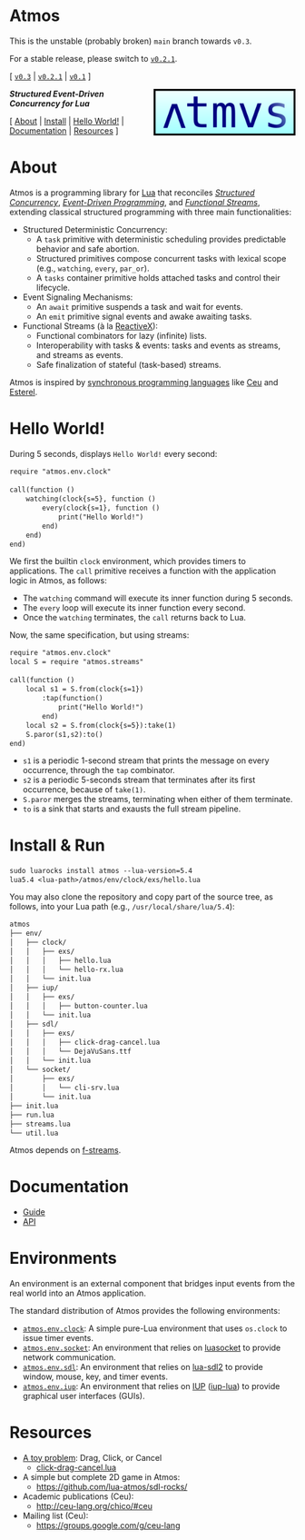 # Atmos

This is the unstable (probably broken) `main` branch towards `v0.3`.

For a stable release, please switch to [`v0.2.1`][v0.2.1].

[
    [`v0.3`](https://github.com/lua-atmos/atmos/tree/v0.3) |
    [`v0.2.1`][v0.2.1] |
    [`v0.1`](https://github.com/lua-atmos/atmos/tree/v0.1)
]

[v0.2.1]: https://github.com/lua-atmos/atmos/tree/v0.2.1

<img src="atmos-logo.png" width="250" align="right">

***Structured Event-Driven Concurrency for Lua***

[
    [About](#about)                 |
    [Install](#install)             |
    [Hello World!](#hello-world)    |
    [Documentation](#documentation) |
    [Resources](#resources)
]

# About

Atmos is a programming library for [Lua][lua] that reconciles *[Structured
Concurrency][sc]*, *[Event-Driven Programming][events]*, and
*[Functional Streams][streams]*, extending classical structured programming
with three main functionalities:

- Structured Deterministic Concurrency:
    - A `task` primitive with deterministic scheduling provides predictable
      behavior and safe abortion.
    - Structured primitives compose concurrent tasks with lexical scope (e.g.,
      `watching`, `every`, `par_or`).
    - A `tasks` container primitive holds attached tasks and control their
      lifecycle.
- Event Signaling Mechanisms:
    - An `await` primitive suspends a task and wait for events.
    - An `emit` primitive signal events and awake awaiting tasks.
- Functional Streams (à la [ReactiveX][rx]):
    - Functional combinators for lazy (infinite) lists.
    - Interoperability with tasks & events:
        tasks and events as streams, and
        streams as events.
    - Safe finalization of stateful (task-based) streams.

Atmos is inspired by [synchronous programming languages][sync] like [Ceu][ceu]
and [Esterel][esterel].

[lua]:          https://www.lua.org/
[sc]:           https://en.wikipedia.org/wiki/Structured_concurrency
[streams]:      https://en.wikipedia.org/wiki/Stream_(abstract_data_type)
[events]:       https://en.wikipedia.org/wiki/Event-driven_programming
[rx]:           https://en.wikipedia.org/wiki/ReactiveX
[sync]:         https://fsantanna.github.io/sc.html
[ceu]:          http://www.ceu-lang.org/
[esterel]:      https://en.wikipedia.org/wiki/Esterel

# Hello World!

During 5 seconds, displays `Hello World!` every second:

```
require "atmos.env.clock"

call(function ()
    watching(clock{s=5}, function ()
        every(clock{s=1}, function ()
            print("Hello World!")
        end)
    end)
end)
```

We first the builtin `clock` environment, which provides timers to
applications.
The `call` primitive receives a function with the application logic in Atmos,
as follows:

- The `watching` command will execute its inner function during 5 seconds.
- The `every` loop will execute its inner function every second.
- Once the `watching` terminates, the `call` returns back to Lua.

Now, the same specification, but using streams:

```
require "atmos.env.clock"
local S = require "atmos.streams"

call(function ()
    local s1 = S.from(clock{s=1})
        :tap(function()
            print("Hello World!")
        end)
    local s2 = S.from(clock{s=5}):take(1)
    S.paror(s1,s2):to()
end)
```

- `s1` is a periodic 1-second stream that prints the message on every
  occurrence, through the `tap` combinator.
- `s2` is a periodic 5-seconds stream that terminates after its first
  occurrence, because of `take(1)`.
- `S.paror` merges the streams, terminating when either of them terminate.
- `to` is a sink that starts and exausts the full stream pipeline.

# Install & Run

```
sudo luarocks install atmos --lua-version=5.4
lua5.4 <lua-path>/atmos/env/clock/exs/hello.lua
```

You may also clone the repository and copy part of the source tree, as follows,
into your Lua path (e.g., `/usr/local/share/lua/5.4`):

```
atmos
├── env/
│   ├── clock/
│   │   ├── exs/
│   │   │   ├── hello.lua
│   │   │   └── hello-rx.lua
│   │   └── init.lua
│   ├── iup/
│   │   ├── exs/
│   │   │   ├── button-counter.lua
│   │   └── init.lua
│   ├── sdl/
│   │   ├── exs/
│   │   │   ├── click-drag-cancel.lua
│   │   │   └── DejaVuSans.ttf
│   │   └── init.lua
│   └── socket/
│       ├── exs/
│       │   └── cli-srv.lua
│       └── init.lua
├── init.lua
├── run.lua
├── streams.lua
└── util.lua
```

Atmos depends on [f-streams][f-streams].

[f-streams]: https://github.com/lua-atmos/f-streams/

# Documentation

- [Guide](guide.md)
- [API](api.md)

# Environments

An environment is an external component that bridges input events from the real
world into an Atmos application.

The standard distribution of Atmos provides the following environments:

- [`atmos.env.clock`](atmos/env/clock/):
    A simple pure-Lua environment that uses `os.clock` to issue timer events.
- [`atmos.env.socket`](atmos/env/socket/):
    An environment that relies on [luasocket][luasocket] to provide network
    communication.
- [`atmos.env.sdl`](atmos/env/sdl/):
    An environment that relies on [lua-sdl2][luasdl] to provide window, mouse,
    key, and timer events.
- [`atmos.env.iup`](atmos/env/iup/):
    An environment that relies on [IUP][iup] ([iup-lua][iup-lua]) to provide
    graphical user interfaces (GUIs).

[luasocket]:    https://lunarmodules.github.io/luasocket/
[luasdl]:       https://github.com/Tangent128/luasdl2/
[iup]:          https://www.tecgraf.puc-rio.br/iup/
[iup-lua]:      https://www.tecgraf.puc-rio.br/iup/en/basic/index.html

# Resources

- [A toy problem][toy]: Drag, Click, or Cancel
    - [click-drag-cancel.lua](atmos/env/sdl/exs/click-drag-cancel.lua)
- A simple but complete 2D game in Atmos:
    - https://github.com/lua-atmos/sdl-rocks/
- Academic publications (Ceu):
    - http://ceu-lang.org/chico/#ceu
- Mailing list (Ceu):
    - https://groups.google.com/g/ceu-lang

[toy]:  https://fsantanna.github.io/toy.html
